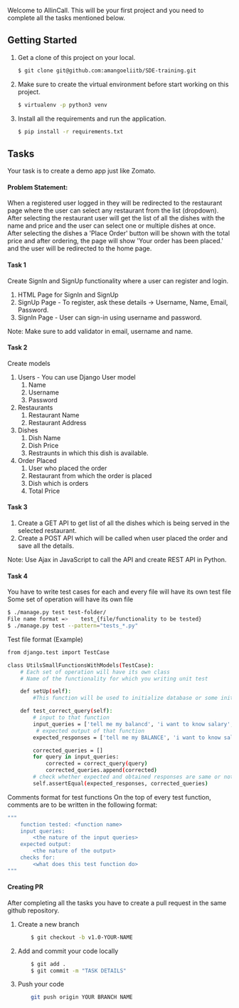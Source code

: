 
Welcome to AllinCall. This will be your first project and you need to complete all the tasks mentioned below.

## Getting Started
1. Get a clone of this project on your local.
    ```sh
    $ git clone git@github.com:amangoeliitb/SDE-training.git
    ```
2. Make sure to create the virtual environment before start working on this project.
    ```sh
    $ virtualenv -p python3 venv
    ```
3. Install all the requirements and run the application.
    ```sh
    $ pip install -r requirements.txt
    ```
## Tasks

Your task is to create a demo app just like Zomato.

#### Problem Statement: 
When a registered user logged in they will be redirected to the restaurant page where the user can select any restaurant from the list (dropdown). After selecting the restaurant user will get the list of all the dishes with the name and price and the user can select one or multiple dishes at once. After selecting the dishes a 'Place Order' button will be shown with the total price and after ordering,  the page will show 'Your order has been placed.' and the user will be redirected to the home page.

#### Task 1
Create SignIn and SignUp functionality where a user can register and login.
1. HTML Page for SignIn and SignUp
2. SignUp Page - To register, ask these details -> Username, Name, Email, Password.
3. SignIn Page - User can sign-in using username and password.
  
Note: Make sure to add validator in email, username and name.

#### Task 2

Create models
1. Users - You can use Django User model
    1. Name
    2. Username
    3. Password
2. Restaurants
    1. Restaurant Name
    2. Restaurant Address
3. Dishes
    1. Dish Name
    2. Dish Price
    3. Restraunts in which this dish is available.
4. Order Placed
    1. User who placed the order
    2. Restaurant from which the order is placed
    3. Dish which is orders
    4. Total Price

#### Task 3

1. Create a GET API to get list of all the dishes which is being served in the selected restaurant.
2. Create a POST API which will be called when user placed the order and save all the details.

Note: Use Ajax in JavaScript to call the API and create REST API in Python. 

#### Task 4

You have to write test cases for each and every file will have its own test file
Some set of operation will have its own file

```sh
$ ./manage.py test test-folder/
File name format =>    test_{file/functionality to be tested}
$ ./manage.py test --pattern="tests_*.py"
```

Test file format (Example)
```sh
from django.test import TestCase

class UtilsSmallFunctionsWithModels(TestCase):
	# Each set of operation will have its own class
	# Name of the functionality for which you writing unit test

    def setUp(self):
		#This function will be used to initialize database or some initial condition for testing above functionalities

    def test_correct_query(self):
        # input to that function
        input_queries = ['tell me my balancd', 'i want to know salary','show me ofters', 'what is your moblie number']
         # expected output of that function
        expected_responses = ['tell me my BALANCE', 'i want to know salary','show me OFFERS', 'what is your moblie number']

        corrected_queries = []
        for query in input_queries:
            corrected = correct_query(query)
            corrected_queries.append(corrected)
        # check whether expected and obtained responses are same or not
        self.assertEqual(expected_responses, corrected_queries)
```
Comments format for test functions
On the top of every test function, comments are to be written in the following format:
```sh
"""
    function tested: <function name>
    input queries:
        <the nature of the input queries>
    expected output:
        <the nature of the output>
    checks for:
        <what does this test function do>
"""
```



#### Creating PR

After completing all the tasks you have to create a pull request in the same github repository. 

1. Create a new branch
    ```sh
        $ git checkout -b v1.0-YOUR-NAME 
    ```
2. Add and commit your code locally
    ```sh
        $ git add .
        $ git commit -m "TASK DETAILS"
    ```
3. Push your code
    ```sh
        git push origin YOUR BRANCH NAME
    ```
